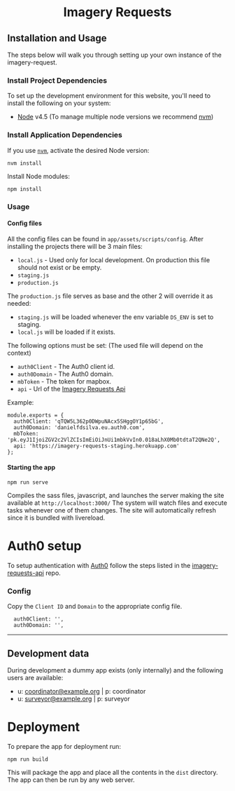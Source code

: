 <h1 align="center">Imagery Requests</h1>

## Installation and Usage

The steps below will walk you through setting up your own instance of the imagery-request.

### Install Project Dependencies
To set up the development environment for this website, you'll need to install the following on your system:

- [Node](http://nodejs.org/) v4.5 (To manage multiple node versions we recommend [nvm](https://github.com/creationix/nvm))

### Install Application Dependencies

If you use [`nvm`](https://github.com/creationix/nvm), activate the desired Node version:

```
nvm install
```

Install Node modules:

```
npm install
```

### Usage

#### Config files
All the config files can be found in `app/assets/scripts/config`.
After installing the projects there will be 3 main files:
  - `local.js` - Used only for local development. On production this file should not exist or be empty.
  - `staging.js`
  - `production.js`

The `production.js` file serves as base and the other 2 will override it as needed:
  - `staging.js` will be loaded whenever the env variable `DS_ENV` is set to staging.
  - `local.js` will be loaded if it exists.

The following options must be set: (The used file will depend on the context)
  - `auth0Client` - The Auth0 client id.
  - `auth0Domain` - The Auth0 domain.
  - `mbToken` - The token for mapbox.
  - `api` - Url of the [Imagery Requests Api](https://github.com/hotosm/imagery-requests-api/)

Example:
``` 
module.exports = {
  auth0Client: 'qTQW5L362p0DWpuNAcx5SHggOY1p65bG',
  auth0Domain: 'danielfdsilva.eu.auth0.com',
  mbToken: 'pk.eyJ1IjoiZGV2c2VlZCIsImEiOiJnUi1mbkVvIn0.018aLhX0Mb0tdtaT2QNe2Q',
  api: 'https://imagery-requests-staging.herokuapp.com'
};
```

#### Starting the app

```
npm run serve
```
Compiles the sass files, javascript, and launches the server making the site available at `http://localhost:3000/`
The system will watch files and execute tasks whenever one of them changes.
The site will automatically refresh since it is bundled with livereload.

# Auth0 setup

To setup authentication with [Auth0](https://auth0.com/) follow the steps listed in the [imagery-requests-api](https://github.com/hotosm/imagery-requests-api/) repo.

### Config

Copy the `Client ID` and `Domain` to the appropriate config file.

```
  auth0Client: '',
  auth0Domain: '',
```

---

## Development data
During development a dummy app exists (only internally) and the following users are available:
- u: coordinator@example.org | p: coordinator
- u: surveyor@example.org | p: surveyor

# Deployment
To prepare the app for deployment run:

```
npm run build
```
This will package the app and place all the contents in the `dist` directory.
The app can then be run by any web server.
